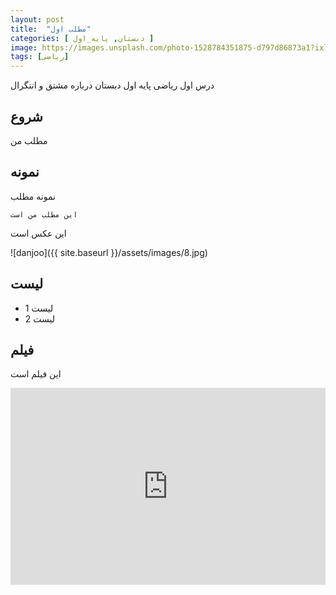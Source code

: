 ```yaml
---
layout: post
title:  "مطلب اول"
categories: [ دبستان, پایه_اول ]
image: https://images.unsplash.com/photo-1528784351875-d797d86873a1?ixlib=rb-1.2.1&auto=format&fit=crop&w=750&q=80
tags: [ریاضی]
---
```

درس اول ریاضی پایه اول دبستان درباره مشتق و انتگرال

## شروع

مطلب من

## نمونه

نمونه مطلب 

```
این مطلب من است
```

این عکس است

![danjoo]({{ site.baseurl }}/assets/images/8.jpg)

## لیست

 - لیست 1
 - لیست 2
 
## فیلم

این فیلم است  

<p><iframe style="width:100%;" height="315" src="https://www.youtube.com/embed/Cniqsc9QfDo?rel=0&amp;showinfo=0" frameborder="0" allowfullscreen></iframe></p>